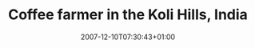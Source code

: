---
title: "Coffee farmer in the Koli Hills, India"
date: 2007-12-10T07:30:43+01:00
description: 
photo:
    image: "/images/richard-saunders-_e-KrDQ_M8Q-unsplash.jpg"
    alttext: "An indian man stands amongst green coffee cherries wearing a vest."
    location: "Koli Hills, Tamil Nadu, India"
categories:
- Travel
---
